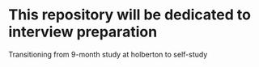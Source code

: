 This repository will be dedicated to interview preparation
==========================================================

Transitioning from 9-month study at holberton to self-study
